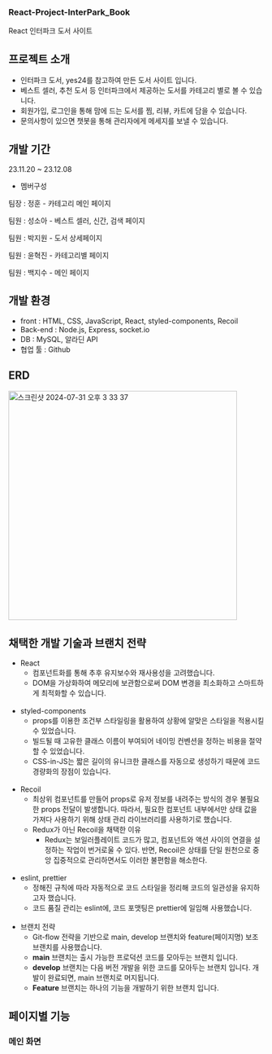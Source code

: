 ### React-Project-InterPark_Book

React 인터파크 도서 사이트

## 프로젝트 소개

* 인터파크 도서, yes24를 참고하여 만든 도서 사이트 입니다.
* 베스트 셀러, 추천 도서 등 인터파크에서 제공하는 도서를 카테고리 별로 볼 수 있습니다. 
* 회원가입, 로그인을 통해 맘에 드는 도서를 찜, 리뷰, 카트에 담을 수 있습니다.
* 문의사항이 있으면 챗봇을 통해 관리자에게 메세지를 보낼 수 있습니다.

## 개발 기간

23.11.20 ~ 23.12.08

* 멤버구성

팀장 : 정훈 - 카테고리 메인 페이지

팀원 : 성소아 - 베스트 셀러, 신간, 검색 페이지

팀원 : 박지원 - 도서 상세페이지

팀원 : 윤혁진 - 카테고리별 페이지

팀원 : 백지수 - 메인 페이지

## 개발 환경
* front : HTML, CSS, JavaScript, React, styled-components, Recoil
* Back-end : Node.js, Express, socket.io
* DB : MySQL, 알라딘 API
* 협업 툴 : Github

## ERD
<img width="450" alt="스크린샷 2024-07-31 오후 3 33 37" src="https://github.com/user-attachments/assets/11b2c09b-283d-4db5-af07-9d217a1532ba">

## 채택한 개발 기술과 브랜치 전략
- React
  - 컴포넌트화를 통해 추후 유지보수와 재사용성을 고려했습니다.
  - DOM을 가상화하여 메모리에 보관함으로써 DOM 변경을 최소화하고 스마트하게 최적화할 수 있습니다.<br/><br/>
- styled-components
  - props를 이용한 조건부 스타일링을 활용하여 상황에 알맞은 스타일을 적용시킬 수 있었습니다.
  - 빌드될 때 고유한 클래스 이름이 부여되어 네이밍 컨벤션을 정하는 비용을 절약할 수 있었습니다.
  - CSS-in-JS는 짧은 길이의 유니크한 클래스를 자동으로 생성하기 때문에 코드 경량화의 장점이 있습니다.<br/><br/>
- Recoil
  - 최상위 컴포넌트를 만들어 props로 유저 정보를 내려주는 방식의 경우 불필요한 props 전달이 발생합니다. 따라서, 필요한 컴포넌트 내부에서만 상태 값을 가져다 사용하기 위해 상태 관리 라이브러리를 사용하기로 했습니다.
  - Redux가 아닌 Recoil을 채택한 이유
    - Redux는 보일러플레이트 코드가 많고, 컴포넌트와 액션 사이의 연결을 설정하는 작업이 번거로울 수 있다. 반면, Recoil은 상태를 단일 원천으로 중앙 집중적으로 관리하면서도 이러한 불편함을 해소한다.<br/><br/>
- eslint, prettier
  - 정해진 규칙에 따라 자동적으로 코드 스타일을 정리해 코드의 일관성을 유지하고자 했습니다.
  - 코드 품질 관리는 eslint에, 코드 포맷팅은 prettier에 일임해 사용했습니다.<br/><br/>
- 브랜치 전략
  - Git-flow 전략을 기반으로 main, develop 브랜치와 feature(페이지명) 보조 브랜치를 사용했습니다.
  - **main** 브랜치는 출시 가능한 프로덕션 코드를 모아두는 브랜치 입니다.
  - **develop** 브랜치는 다음 버전 개발을 위한 코드를 모아두는 브랜치 입니다. 개발이 완료되면, main 브랜치로 머지됩니다.
  - **Feature** 브랜치는 하나의 기능을 개발하기 위한 브랜치 입니다.
 
## 페이지별 기능
### 메인 화면


